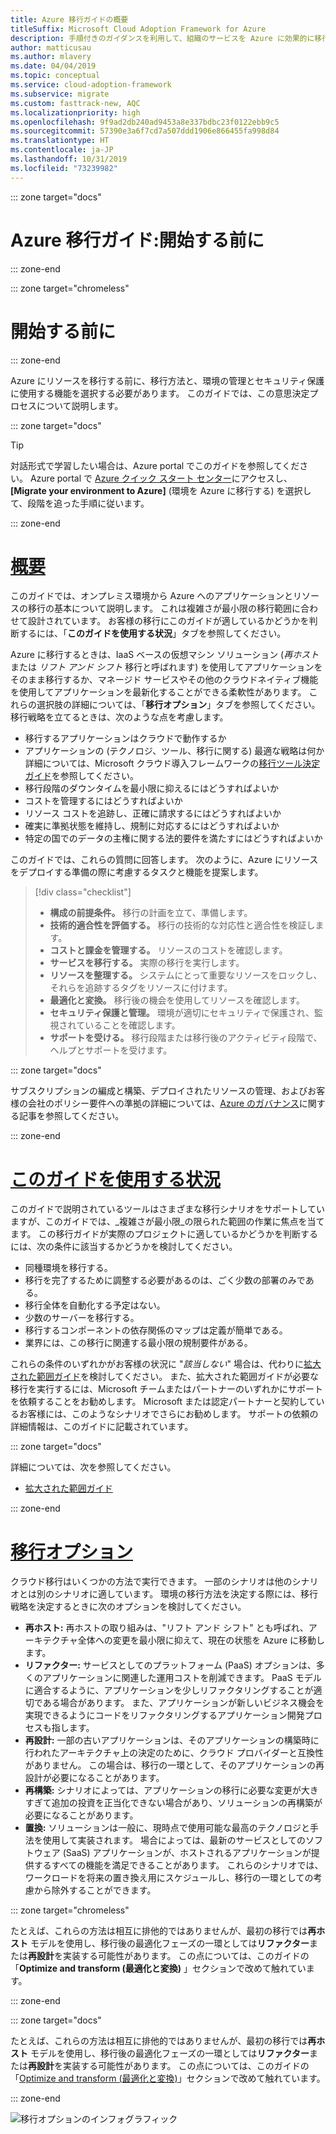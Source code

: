 ```yaml
---
title: Azure 移行ガイドの概要
titleSuffix: Microsoft Cloud Adoption Framework for Azure
description: 手順付きのガイダンスを利用して、組織のサービスを Azure に効果的に移行する方法について説明します。
author: matticusau
ms.author: mlavery
ms.date: 04/04/2019
ms.topic: conceptual
ms.service: cloud-adoption-framework
ms.subservice: migrate
ms.custom: fasttrack-new, AQC
ms.localizationpriority: high
ms.openlocfilehash: 9f9ad2db240ad9453a8e337bdbc23f0122ebb9c5
ms.sourcegitcommit: 57390e3a6f7cd7a507ddd1906e866455fa998d84
ms.translationtype: HT
ms.contentlocale: ja-JP
ms.lasthandoff: 10/31/2019
ms.locfileid: "73239982"
---
```

::: zone target="docs"

# <a name="azure-migration-guide-before-you-start"></a>Azure 移行ガイド:開始する前に

::: zone-end

::: zone target="chromeless"

# <a name="before-you-start"></a>開始する前に

::: zone-end

Azure にリソースを移行する前に、移行方法と、環境の管理とセキュリティ保護に使用する機能を選択する必要があります。 このガイドでは、この意思決定プロセスについて説明します。

::: zone target="docs"

> [!TIP]
> 対話形式で学習したい場合は、Azure portal でこのガイドを参照してください。 Azure portal で [Azure クイック スタート センター](https://portal.azure.com/?feature.quickstart=true#blade/Microsoft_Azure_Resources/QuickstartCenterBlade)にアクセスし、 **[Migrate your environment to Azure]** \(環境を Azure に移行する\) を選択して、段階を追った手順に従います。

::: zone-end

# <a name="overviewtaboverview"></a>[概要](#tab/Overview)

このガイドでは、オンプレミス環境から Azure へのアプリケーションとリソースの移行の基本について説明します。 これは複雑さが最小限の移行範囲に合わせて設計されています。 お客様の移行にこのガイドが適しているかどうかを判断するには、「**このガイドを使用する状況**」タブを参照してください。

Azure に移行するときは、IaaS ベースの仮想マシン ソリューション (_再ホスト_ または _リフト アンド シフト_ 移行と呼ばれます) を使用してアプリケーションをそのまま移行するか、マネージド サービスやその他のクラウドネイティブ機能を使用してアプリケーションを最新化することができる柔軟性があります。 これらの選択肢の詳細については、「**移行オプション**」タブを参照してください。 移行戦略を立てるときは、次のような点を考慮します。

- 移行するアプリケーションはクラウドで動作するか
- アプリケーションの (テクノロジ、ツール、移行に関する) 最適な戦略は何か 詳細については、Microsoft クラウド導入フレームワークの[移行ツール決定ガイド](../../decision-guides/migrate-decision-guide/index.md)を参照してください。
- 移行段階のダウンタイムを最小限に抑えるにはどうすればよいか
- コストを管理するにはどうすればよいか
- リソース コストを追跡し、正確に請求するにはどうすればよいか
- 確実に準拠状態を維持し、規制に対応するにはどうすればよいか
- 特定の国でのデータの主権に関する法的要件を満たすにはどうすればよいか

このガイドでは、これらの質問に回答します。 次のように、Azure にリソースをデプロイする準備の際に考慮するタスクと機能を提案します。

> [!div class="checklist"]
>
> - **構成の前提条件。** 移行の計画を立て、準備します。
> - **技術的適合性を評価する。** 移行の技術的な対応性と適合性を検証します。
> - **コストと課金を管理する。** リソースのコストを確認します。
> - **サービスを移行する。** 実際の移行を実行します。
> - **リソースを整理する。** システムにとって重要なリソースをロックし、それらを追跡するタグをリソースに付けます。
> - **最適化と変換。** 移行後の機会を使用してリソースを確認します。
> - **セキュリティ保護と管理。** 環境が適切にセキュリティで保護され、監視されていることを確認します。
> - **サポートを受ける。** 移行段階または移行後のアクティビティ段階で、ヘルプとサポートを受けます。

::: zone target="docs"

サブスクリプションの編成と構築、デプロイされたリソースの管理、およびお客様の会社のポリシー要件への準拠の詳細については、[Azure のガバナンス](https://docs.microsoft.com/azure/security/governance-in-azure)に関する記事を参照してください。

::: zone-end

# <a name="when-to-use-this-guidetabwhentousethisguide"></a>[このガイドを使用する状況](#tab/WhenToUseThisGuide)

このガイドで説明されているツールはさまざまな移行シナリオをサポートしていますが、このガイドでは、_複雑さが最小限_の限られた範囲の作業に焦点を当てます。 この移行ガイドが実際のプロジェクトに適しているかどうかを判断するには、次の条件に該当するかどうかを検討してください。

- 同種環境を移行する。
- 移行を完了するために調整する必要があるのは、ごく少数の部署のみである。
- 移行全体を自動化する予定はない。
- 少数のサーバーを移行する。
- 移行するコンポーネントの依存関係のマップは定義が簡単である。
- 業界には、この移行に関連する最小限の規制要件がある。

これらの条件のいずれかがお客様の状況に "_該当しない_" 場合は、代わりに[拡大された範囲ガイド](../expanded-scope/index.md)を検討してください。 また、拡大された範囲ガイドが必要な移行を実行するには、Microsoft チームまたはパートナーのいずれかにサポートを依頼することをお勧めします。 Microsoft または認定パートナーと契約しているお客様には、このようなシナリオでさらにお勧めします。 サポートの依頼の詳細情報は、このガイドに記載されています。

<!-- markdownlint-enable MD033 -->

::: zone target="docs"

詳細については、次を参照してください。

- [拡大された範囲ガイド](../expanded-scope/index.md)

::: zone-end

# <a name="migration-optionstabmigrationoptions"></a>[移行オプション](#tab/MigrationOptions)

クラウド移行はいくつかの方法で実行できます。 一部のシナリオは他のシナリオとは別のシナリオに適しています。 環境の移行方法を決定する際には、移行戦略を決定するときに次のオプションを検討してください。

- **再ホスト:** 再ホストの取り組みは、"リフト アンド シフト" とも呼ばれ、アーキテクチャ全体への変更を最小限に抑えて、現在の状態を Azure に移動します。
- **リファクター:** サービスとしてのプラットフォーム (PaaS) オプションは、多くのアプリケーションに関連した運用コストを削減できます。 PaaS モデルに適合するように、アプリケーションを少しリファクタリングすることが適切である場合があります。 また、アプリケーションが新しいビジネス機会を実現できるようにコードをリファクタリングするアプリケーション開発プロセスも指します。
- **再設計:** 一部の古いアプリケーションは、そのアプリケーションの構築時に行われたアーキテクチャ上の決定のために、クラウド プロバイダーと互換性がありません。 この場合は、移行の一環として、そのアプリケーションの再設計が必要になることがあります。
- **再構築:** シナリオによっては、アプリケーションの移行に必要な変更が大きすぎて追加の投資を正当化できない場合があり、ソリューションの再構築が必要になることがあります。
- **置換:** ソリューションは一般に、現時点で使用可能な最高のテクノロジと手法を使用して実装されます。 場合によっては、最新のサービスとしてのソフトウェア (SaaS) アプリケーションが、ホストされるアプリケーションが提供するすべての機能を満足できることがあります。 これらのシナリオでは、ワークロードを将来の置き換え用にスケジュールし、移行の一環としての考慮から除外することができます。

::: zone target="chromeless"

たとえば、これらの方法は相互に排他的ではありませんが、最初の移行では**再ホスト** モデルを使用し、移行後の最適化フェーズの一環としては**リファクター**または**再設計**を実装する可能性があります。 この点については、このガイドの「**Optimize and transform (最適化と変換)** 」セクションで改めて触れています。

::: zone-end

::: zone target="docs"

たとえば、これらの方法は相互に排他的ではありませんが、最初の移行では**再ホスト** モデルを使用し、移行後の最適化フェーズの一環としては**リファクター**または**再設計**を実装する可能性があります。 この点については、このガイドの「[Optimize and transform (最適化と変換)](./optimize-and-transform.md)」セクションで改めて触れています。

::: zone-end

![移行オプションのインフォグラフィック](../../_images/migrate/migration-options.png)
